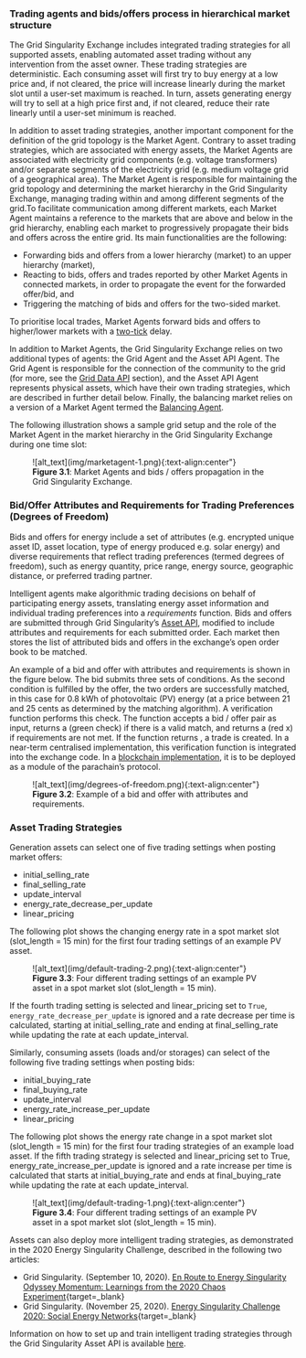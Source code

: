 ### Trading agents and bids/offers process in hierarchical market structure

The Grid Singularity Exchange includes integrated trading strategies for all supported assets, enabling automated asset trading without any intervention from the asset owner.
These  trading strategies are deterministic. Each consuming asset will first try to buy energy at a low price and, if not cleared, the price will increase linearly during the market slot until a user-set maximum is reached. In turn, assets generating energy will try to sell at a high price first and, if not cleared, reduce their rate linearly until a user-set minimum is reached.

In addition to asset trading strategies, another important component for the definition of the grid topology is the Market Agent. Contrary to asset trading strategies, which are associated with energy assets, the Market Agents are associated with electricity grid components (e.g. voltage transformers) and/or separate segments of the electricity grid (e.g. medium voltage grid of a geographical area).  The Market Agent is responsible for maintaining the grid topology and determining the market hierarchy in the Grid Singularity Exchange, managing trading within and among different segments of the grid.To facilitate communication among different markets, each Market Agent maintains a reference to the markets that are above and below in the grid hierarchy,  enabling each market to progressively propagate their bids and offers across the entire grid.
Its main functionalities are the following:

* Forwarding bids and offers from a lower hierarchy (market) to an upper hierarchy (market),
* Reacting to bids, offers and trades reported by other Market Agents in connected markets, in order to propagate the event for the forwarded offer/bid, and
* Triggering the matching of bids and offers for the two-sided market.

To prioritise local trades, Market Agents forward bids and offers to higher/lower markets with a [two-tick](market-types.md#market-ticks) delay.

In addition to Market Agents, the Grid Singularity Exchange relies on two additional types of agents: the Grid Agent and the Asset API Agent. The Grid Agent is responsible for the connection of the community to the grid (for more, see the [Grid Data API](get-simulation-data.md#grid-data-api) section), and  the Asset API Agent represents physical assets, which have their own trading strategies, which are described in further detail below. Finally, the balancing market relies on a version of a Market Agent termed the [Balancing Agent](market-types.md#balancing-market-structure).

The following illustration shows a sample grid setup and the role of the Market Agent in the market hierarchy in the Grid Singularity Exchange during one time slot:


<figure markdown>
  ![alt_text](img/marketagent-1.png){:text-align:center"}
  <figcaption><b>Figure 3.1</b>: Market Agents and bids / offers propagation in the Grid Singularity Exchange.
</figcaption>
</figure>


### Bid/Offer Attributes and Requirements for Trading Preferences (Degrees of Freedom)

Bids and offers for energy include a set of attributes (e.g. encrypted unique asset ID, asset location, type of energy produced e.g. solar energy) and diverse requirements that reflect trading preferences (termed degrees of freedom), such as energy quantity, price range, energy source, geographic distance, or preferred trading partner.

Intelligent agents make algorithmic trading decisions on behalf of participating energy assets, translating energy asset information and individual trading preferences into a _requirements_ function. Bids and offers are submitted through Grid Singularity’s [Asset API](configure-trading-strategies-walkthrough.md), modified to include attributes and requirements for each submitted order. Each market then stores the list of attributed bids and offers in the exchange’s open order book to be matched.

An example of a bid and offer with attributes and requirements is shown in the figure below. The bid submits three sets of conditions. As the second condition is fulfilled by the offer, the two orders are successfully matched, in this case for 0.8 kWh of photovoltaic (PV) energy (at a price between 21 and 25 cents as determined by the matching algorithm). A verification function performs this check. The function accepts a bid / offer pair as input, returns a <True> (green check) if there is a valid match, and returns a <False> (red x) if requirements are not met. If the function returns <True>, a trade is created. In a near-term centralised implementation, this verification function is integrated into the exchange code. In a [blockchain implementation](blockchain.md), it is to be deployed as a module of the parachain’s protocol.



<figure markdown>
  ![alt_text](img/degrees-of-freedom.png){:text-align:center"}
  <figcaption><b>Figure 3.2</b>: Example of a bid and offer with attributes and requirements.
</figcaption>
</figure>


### Asset Trading Strategies


Generation assets can select one of five trading settings when posting market offers:

*  initial_selling_rate
*  final_selling_rate
*  update_interval
*  energy_rate_decrease_per_update
*  linear_pricing

The following plot shows the changing energy rate in a spot market slot (slot_length = 15 min) for the first four trading settings of an example PV asset.


<figure markdown>
  ![alt_text](img/default-trading-2.png){:text-align:center"}
  <figcaption><b>Figure 3.3</b>: Four different trading settings of an example PV asset in a spot market slot (slot_length = 15 min).
</figcaption>
</figure>


If the fourth trading setting is selected and linear_pricing set to `True`, `energy_rate_decrease_per_update` is ignored and a rate decrease per time is calculated, starting at initial_selling_rate and ending at final_selling_rate while updating the rate at each update_interval.

Similarly, consuming assets (loads and/or storages) can select of the following five trading settings when posting bids:

* initial_buying_rate
* final_buying_rate
* update_interval
* energy_rate_increase_per_update
* linear_pricing

The following plot shows the energy rate change in a spot market slot (slot_length = 15 min) for the first four trading strategies of an example load asset. If the fifth trading strategy is selected and linear_pricing set to True, energy_rate_increase_per_update is ignored and a rate increase per time is calculated that starts at initial_buying_rate and ends at final_buying_rate while updating the rate at each update_interval.


<figure markdown>
  ![alt_text](img/default-trading-1.png){:text-align:center"}
  <figcaption><b>Figure 3.4</b>: Four different trading settings of an example PV asset in a spot market slot (slot_length = 15 min).
</figcaption>
</figure>


Assets can also deploy more intelligent trading strategies, as demonstrated in the 2020 Energy Singularity Challenge, described in the following two articles:

* Grid Singularity. (September 10, 2020). [En Route to Energy Singularity Odyssey Momentum: Learnings from the 2020 Chaos Experiment](https://gridsingularity.medium.com/en-route-to-energy-singularity-odyssey-momentum-learnings-from-the-2020-chaos-experiment-8dc38ff26869){target=_blank}
* Grid Singularity. (November 25, 2020). [Energy Singularity Challenge 2020: Social Energy Networks](https://gridsingularity.medium.com/energy-singularity-challenge-2020-social-energy-networks-157b390e5f39){target=_blank}


Information on how to set up and train intelligent trading strategies through the Grid Singularity Asset API is available [here](configure-trading-strategies-walkthrough.md).
